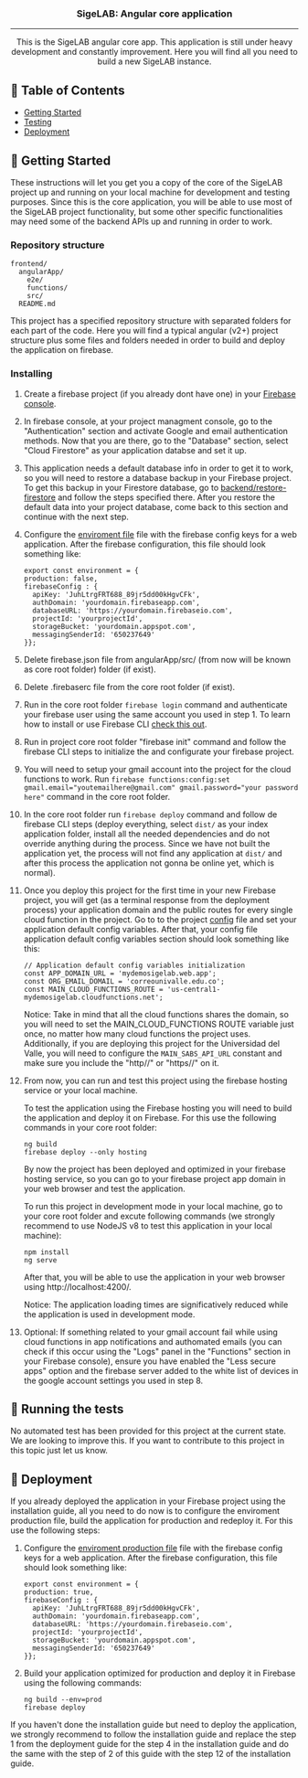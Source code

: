 <h3 align="center">SigeLAB: Angular core application</h3>



---

<p align="center">
  This is the SigeLAB angular core app. This application is still under heavy development and constantly improvement. Here you will find all you need to build a new SigeLAB instance.
    <br>
</p>

## 📝 Table of Contents
- [Getting Started](#getting_started)
- [Testing](#tests)
- [Deployment](#deployment)


## 🏁 Getting Started <a name = "getting_started"></a>
These instructions will let you get you a copy of the core of the SigeLAB project up and running on your local machine for development and testing purposes. Since this is the core application, you will be able to use most of the SigeLAB project functionality, but some other specific functionalities may need some of the backend APIs up and running in order to work.

### Repository structure
    frontend/
      angularApp/
        e2e/
        functions/
        src/
      README.md

This project has a specified repository structure with separated folders for each part of the code. Here you will find a typical angular (v2+) project structure plus some files and folders needed in order to build and deploy the application on firebase.

### Installing
1. Create a firebase project (if you already dont have one) in your [Firebase console](https://console.firebase.google.com).
2. In firebase console, at your project managment console, go to the "Authentication" section and activate Google and email authentication methods. Now that you are there, go to the "Database" section, select "Cloud Firestore" as your application databse and set it up.
3. This application needs a default database info in order to get it to work, so you will need to restore a database backup in your Firebase project. To get this backup in your Firestore database, go to [backend/restore-firestore](../backend/restore-firestore/README.md) and follow the steps specified there. After you restore the default data into your project database, come back to this section and continue with the next step.
4. Configure the [enviroment file](./angularApp/src/enviroments/enviroment.ts) file with the firebase config keys for a web application. After the firebase configuration, this file should look something like:
    ```
    export const environment = {
    production: false,
    firebaseConfig : {
      apiKey: 'JuhLtrgFRT688_89jr5dd00kHgvCFk',
      authDomain: 'yourdomain.firebaseapp.com',
      databaseURL: 'https://yourdomain.firebaseio.com',
      projectId: 'yourprojectId',
      storageBucket: 'yourdomain.appspot.com',
      messagingSenderId: '650237649'
    }};

    ```
5. Delete firebase.json file from angularApp/src/ (from now will be known as core root folder) folder (if exist).
6. Delete .firebaserc file from the core root folder (if exist).
7. Run in the core root folder ```firebase login``` command and authenticate your firebase user using the same account you used in step 1. To learn how to install or use Firebase CLI [check this out](https://firebase.google.com/docs/cli/?hl=en-419).
8. Run in project core root folder "firebase init" command and follow the firebase CLI steps to initialize the and configurate your firebase project.
9. You will need to setup your gmail account into the project for the cloud functions to work. Run ```firebase functions:config:set gmail.email="youtemailhere@gmail.com" gmail.password="your password here"``` command in the core root folder.
10. In the core root folder run ```firebase deploy``` command and follow de firebase CLI steps (deploy everything, select ```dist/``` as your index application folder, install all the needed dependencies and do not override anything during the process. Since we have not built the application yet, the process will not find any application at ```dist/``` and after this process the application not gonna be online yet, which is normal).
11. Once you deploy this project for the first time in your new Firebase project, you will get (as a terminal response from the deployment process) your application domain and the public routes for every single cloud function in the project. Go to to the project [config](./angularApp/src/app/config.ts) file and set your application default config variables. After that, your config file application default config variables section should look something like this:

    ```
    // Application default config variables initialization
    const APP_DOMAIN_URL = 'mydemosigelab.web.app';
    const ORG_EMAIL_DOMAIL = 'correounivalle.edu.co';
    const MAIN_CLOUD_FUNCTIONS_ROUTE = 'us-central1-mydemosigelab.cloudfunctions.net';
    ```
    Notice: Take in mind that all the cloud functions shares the domain, so you will need to set the MAIN_CLOUD_FUNCTIONS ROUTE variable just once, no matter how many cloud functions the project uses. Additionally, if you are deploying this project for the Universidad del Valle, you will need to configure the ```MAIN_SABS_API_URL``` constant and make sure you include the "http//" or "https//" on it.

12. From now, you can run and test this project using the firebase hosting service or your local machine.

    To test the application using the Firebase hosting you will need to build the application and deploy it on Firebase. For this use the following commands in your core root folder:
    ```
    ng build
    firebase deploy --only hosting
    ```

    By now the project has been deployed and optimized in your firebase hosting service, so you can go to your firebase project app domain in your web browser and test the application.

    To run this project in development mode in your local machine, go to your core root folder and excute following commands (we strongly recommend to use NodeJS v8 to test this application in your local machine):
    ```
    npm install
    ng serve
    ```
    After that, you will be able to use the application in your web browser using http://localhost:4200/.

    Notice: The application loading times are significatively reduced while the application is used in development mode.

13. Optional: If something related to your gmail account fail while using cloud functions in app notifications and authomated emails (you can check if this occur using the "Logs" panel in the "Functions" section in your Firebase console), ensure you have enabled the "Less secure apps" option and the firebase server added to the white list of devices in the google account settings you used in step 8.

## 🔧 Running the tests <a name = "tests"></a>
No automated test has been provided for this project at the current state. We are looking to improve this. If you want to contribute to this project in this topic just let us know.

## 🚀 Deployment <a name = "deployment"></a>
If you already deployed the application in your Firebase project using the installation guide, all you need to do now is to configure the enviroment production file, build the application for production and redeploy it. For this use the following steps:

1. Configure the [enviroment production file](./angularApp/src/enviroments/enviroment.prod.ts) file with the firebase config keys for a web application. After the firebase configuration, this file should look something like:
    ```
    export const environment = {
    production: true,
    firebaseConfig : {
      apiKey: 'JuhLtrgFRT688_89jr5dd00kHgvCFk',
      authDomain: 'yourdomain.firebaseapp.com',
      databaseURL: 'https://yourdomain.firebaseio.com',
      projectId: 'yourprojectId',
      storageBucket: 'yourdomain.appspot.com',
      messagingSenderId: '650237649'
    }};

    ```

2. Build your application optimized for production and deploy it in Firebase using the following commands:
    ```
    ng build --env=prod
    firebase deploy
    ```

If you haven't done the installation guide but need to deploy the application, we strongly recommend to follow the installation guide and replace the step 1 from the deployment guide for the step 4 in the installation guide and do the same with the step of 2 of this guide with the step 12 of the installation guide.